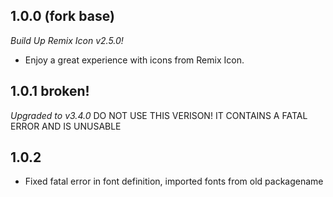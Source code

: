 ## 1.0.0 (fork base)

_Build Up Remix Icon v2.5.0!_
- Enjoy a great experience with icons from Remix Icon.

## 1.0.1 broken!
_Upgraded to v3.4.0_
DO NOT USE THIS VERISON! IT CONTAINS A FATAL ERROR AND IS UNUSABLE

## 1.0.2
- Fixed fatal error in font definition, imported fonts from old packagename